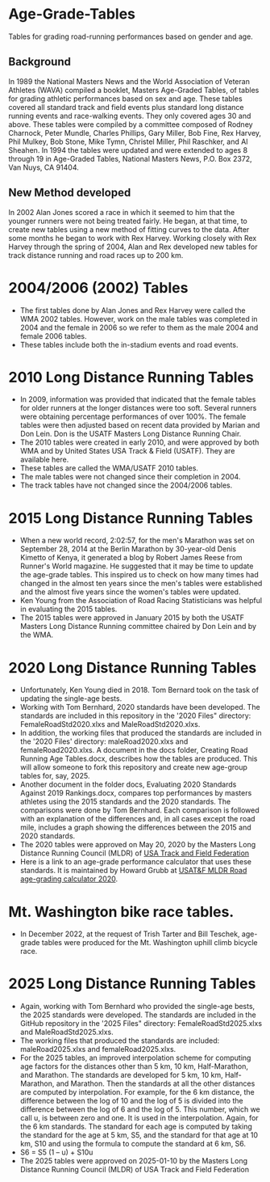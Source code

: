 # Age-Grade-Tables
Tables for grading road-running performances based on gender and age. 

## Background
In 1989 the National Masters News and the World Association of Veteran Athletes (WAVA) compiled a booklet, Masters Age-Graded Tables, of tables for grading athletic performances based on sex and age. These tables covered all standard track and field events plus standard long distance running events and race-walking events. They only covered ages 30 and above. These tables were compiled by a committee composed of Rodney Charnock, Peter Mundle, Charles Phillips, Gary Miller, Bob Fine, Rex Harvey, Phil Mulkey, Bob Stone, Mike Tymn, Christel Miller, Phil Raschker, and Al Sheahen.
In 1994 the tables were updated and were extended to ages 8 through 19 in Age-Graded Tables, National Masters News, P.O. Box 2372, Van Nuys, CA 91404.
## New Method developed
In 2002 Alan Jones scored a race in which it seemed to him that the younger runners were not being treated fairly. He began, at that time, to create new tables using a new method of fitting curves to the data. After some months he began to work with Rex Harvey.
Working closely with Rex Harvey through the spring of 2004, Alan and Rex developed new tables for track distance running and road races up to 200 km. 
# 2004/2006 (2002) Tables
* The first tables done by Alan Jones and Rex Harvey were called the WMA 2002 tables. However, work on the male tables was completed in 2004 and the female in 2006 so we refer to them as the male 2004 and female 2006 tables.
* These tables include both the in-stadium events and road events.
# 2010 Long Distance Running Tables
* In 2009, information was provided that indicated that the female tables for older runners at the longer distances were too soft. Several runners were obtaining percentage performances of over 100%. The female tables were then adjusted based on recent data provided by Marian and Don Lein. Don is the USATF Masters Long Distance Running Chair.
* The 2010 tables were created in early 2010, and were approved by both WMA and by United States USA Track & Field (USATF). They are available here. 
* These tables are called the WMA/USATF 2010 tables.
* The male tables were not changed since their completion in 2004.
* The track tables have not changed since the 2004/2006 tables.
# 2015 Long Distance Running Tables
* When a new world record, 2:02:57, for the men's Marathon was set on September 28, 2014 at the Berlin Marathon by 30-year-old Denis Kimetto of Kenya, it generated a blog by Robert James Reese from Runner's World magazine. He suggested that it may be time to update the age-grade tables. This inspired us to check on how many times had changed in the almost ten years since the men's tables were established and the almost five years since the women's tables were updated.
* Ken Young from the Association of Road Racing Statisticians was helpful in evaluating the 2015 tables.
* The 2015 tables were approved in January 2015 by both the USATF Masters Long Distance Running committee chaired by Don Lein and by the WMA.
# 2020 Long Distance Running Tables
* Unfortunately, Ken Young died in 2018. Tom Bernard took on the task of updating the single-age bests.
* Working with Tom Bernhard, 2020 standards have been developed. The standards are included in this repository in the '2020 Files" directory: FemaleRoadStd2020.xlxs and MaleRoadStd2020.xlxs.
* In addition, the working files that produced the standards are included in the '2020 Files' directory: maleRoad2020.xlxs and femaleRoad2020.xlxs. A document in the docs folder, Creating Road Running Age Tables.docx, describes how the tables are produced. This will allow someone to fork this repository and create new age-group tables for, say, 2025.
* Another document in the folder docs, Evaluating 2020 Standards Against 2019 Rankings.docx, compares top performances by masters athletes using the 2015 standards and the 2020 standards. The comparisons were done by Tom Bernhard. Each comparison is followed with an explanation of the differences and, in all cases except the road mile, includes a graph showing the differences between the 2015 and 2020 standards.
* The 2020 tables were approved on May 20, 2020 by the Masters Long Distance Running Council (MLDR) of [USA Track and Field Federation](http://usatf.org)
* Here is a link to an age-grade performance calculator that uses these standards. It is maintained by Howard Grubb at [USAT&F MLDR Road age-grading calculator 2020](http://howardgrubb.co.uk/athletics/mldrroad20.html).
# Mt. Washington bike race tables.
* In December 2022, at the request of Trish Tarter and Bill Teschek, age-grade tables were produced for the Mt. Washington uphill climb bicycle race.
# 2025 Long Distance Running Tables
* Again, working with Tom Bernhard who provided the single-age bests, the 2025 standards were developed. The standards are included in the GitHub repository in the '2025 Files" directory: FemaleRoadStd2025.xlxs and MaleRoadStd2025.xlxs.
* The working files that produced the standards are included: maleRoad2025.xlxs and femaleRoad2025.xlxs.
* For the 2025 tables, an improved interpolation scheme for computing age factors for the distances other than 5 km, 10 km, Half-Marathon, and Marathon. The standards are developed for 5 km, 10 km, Half-Marathon, and Marathon. Then the standards at all the other distances are computed by interpolation. For example, for the 6 km distance, the difference between the log of 10 and the log of 5 is divided into the difference between the log of 6 and the log of 5. This number, which we call u, is between zero and one. It is used in the interpolation. Again, for the 6 km standards. The standard for each age is computed by taking the standard for the age at 5 km, S5, and the standard for that age at 10 km, S10 and using the formula to compute the standard at 6 km, S6.
* S6 = S5 (1 – u) + S10u
* The 2025 tables were approved on 2025-01-10 by the Masters Long Distance Running Council (MLDR) of USA Track and Field Federation


